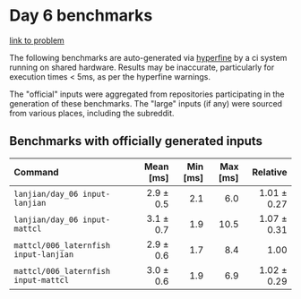 # Day 6 benchmarks

[link to problem](http://adventofcode.com/2021/day/6)

The following benchmarks are auto-generated via [hyperfine](https://github.com/sharkdp/hyperfine) by a ci system running on shared hardware. Results may be inaccurate, particularly for execution times < 5ms, as per the hyperfine warnings.

The "official" inputs were aggregated from repositories participating in the generation of these benchmarks. The "large" inputs (if any) were sourced from various places, including the subreddit.

## Benchmarks with officially generated inputs
| Command | Mean [ms] | Min [ms] | Max [ms] | Relative |
|:---|---:|---:|---:|---:|
| `lanjian/day_06 input-lanjian` | 2.9 ± 0.5 | 2.1 | 6.0 | 1.01 ± 0.27 |
| `lanjian/day_06 input-mattcl` | 3.1 ± 0.7 | 1.9 | 10.5 | 1.07 ± 0.31 |
| `mattcl/006_laternfish input-lanjian` | 2.9 ± 0.6 | 1.7 | 8.4 | 1.00 |
| `mattcl/006_laternfish input-mattcl` | 3.0 ± 0.6 | 1.9 | 6.9 | 1.02 ± 0.29 |
